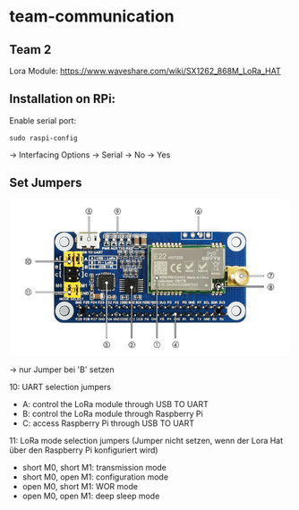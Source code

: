 # team-communication
## Team 2

Lora Module: https://www.waveshare.com/wiki/SX1262_868M_LoRa_HAT

## Installation on RPi:
Enable serial port:
```
sudo raspi-config
```
-> Interfacing Options -> Serial -> No -> Yes

## Set Jumpers
![SX1268_LoRa_HAT](SX1268_LoRa_HAT.png)

-> nur Jumper bei 'B' setzen

10: UART selection jumpers
- A: control the LoRa module through USB TO UART
- B: control the LoRa module through Raspberry Pi
- C: access Raspberry Pi through USB TO UART

11: LoRa mode selection jumpers
(Jumper nicht setzen, wenn der Lora Hat über den Raspberry Pi konfiguriert wird)
- short M0, short M1: transmission mode
- short M0, open M1: configuration mode
- open M0, short M1: WOR mode
- open M0, open M1: deep sleep mode
